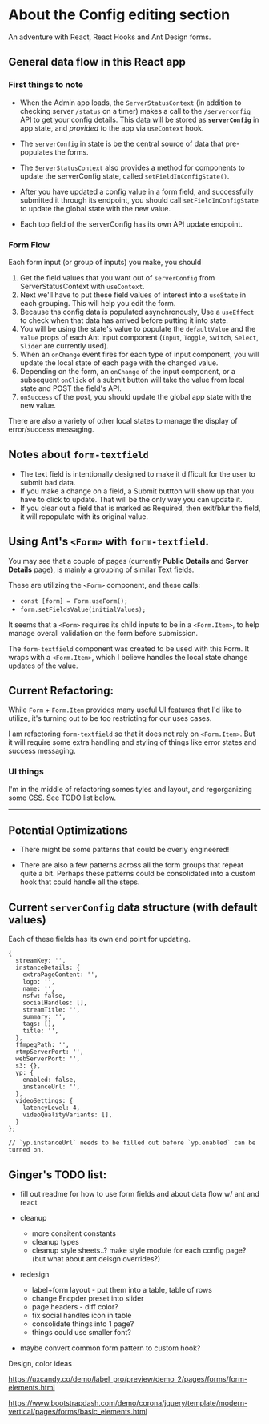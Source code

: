 # About the Config editing section

An adventure with React, React Hooks and Ant Design forms.

## General data flow in this React app

### First things to note
- When the Admin app loads, the `ServerStatusContext` (in addition to checking server `/status` on a timer) makes a call to the  `/serverconfig` API to get your config details. This data will be stored as **`serverConfig`** in app state, and _provided_ to the app via `useContext` hook.  

- The `serverConfig` in state is be the central source of data that pre-populates the forms.

- The `ServerStatusContext` also provides a method for components to update the serverConfig state, called `setFieldInConfigState()`.

- After you have updated a config value in a form field, and successfully submitted it through its endpoint, you should call `setFieldInConfigState` to update the global state with the new value.

- Each top field of the serverConfig has its own API update endpoint.

### Form Flow
Each form input (or group of inputs) you make, you should 
  1. Get the field values that you want out of `serverConfig` from ServerStatusContext with `useContext`.
  2. Next we'll have to put these field values of interest into a `useState` in each grouping.  This will help you edit the form. 
  3. Because ths config data is populated asynchronously,  Use a `useEffect` to check when that data has arrived before putting it into state.
  4. You will be using the state's value to populate the `defaultValue` and the `value` props of each Ant input component (`Input`, `Toggle`, `Switch`, `Select`, `Slider` are currently used).
  5. When an `onChange` event fires for each type of input component, you will update the local state of each page with the changed value.
  6. Depending on the form, an `onChange` of the input component, or a subsequent `onClick` of a submit button will take the value from local state and POST the field's API.
  7. `onSuccess` of the post, you should update the global app state with the new value.

There are also a variety of other local states to manage the display of error/success messaging.

## Notes about `form-textfield`
- The text field is intentionally designed to make it difficult for the user to submit bad data.
- If you make a change on a field, a Submit buttton will show up that you have to click to update. That will be the only way you can update it.
- If you clear out a field that is marked as Required, then exit/blur the field, it will repopulate with its original value. 



## Using Ant's `<Form>` with `form-textfield`.
You may see that a couple of pages (currently **Public Details** and **Server Details** page), is mainly a grouping of similar Text fields. 

These are utilizing the `<Form>` component, and these calls:
- `const [form] = Form.useForm();`
- `form.setFieldsValue(initialValues);`

It seems that a `<Form>` requires its child inputs to be in a `<Form.Item>`, to help manage overall validation on the form before submission.

The `form-textfield` component was created to be used with this Form. It wraps with a `<Form.Item>`, which I believe handles the local state change updates of the value.

## Current Refactoring:
While `Form` + `Form.Item` provides many useful UI features that I'd like to utilize, it's turning out to be too restricting for our uses cases.

I am refactoring `form-textfield` so that it does not rely on `<Form.Item>`.  But it will require some extra handling and styling of things like error states and success messaging.

### UI things
I'm in the middle of refactoring somes tyles and layout, and regorganizing some CSS. See TODO list below.


---
## Potential Optimizations

- There might be some patterns that could be overly engineered!

- There are also a few patterns across all the form groups that repeat quite a bit. Perhaps these patterns could be consolidated into a custom hook that could handle all the steps.



## Current `serverConfig` data structure (with default values)
Each of these fields has its own end point for updating.
```
{
  streamKey: '',
  instanceDetails: {
    extraPageContent: '',
    logo: '',
    name: '',
    nsfw: false,
    socialHandles: [],
    streamTitle: '',
    summary: '',
    tags: [],
    title: '',
  },
  ffmpegPath: '',
  rtmpServerPort: '',
  webServerPort: '',
  s3: {},
  yp: {
    enabled: false,
    instanceUrl: '',
  },
  videoSettings: {
    latencyLevel: 4,
    videoQualityVariants: [],
  }
};

// `yp.instanceUrl` needs to be filled out before `yp.enabled` can be turned on.
```


## Ginger's TODO list:
- fill out readme for how to use form fields and about data flow w/ ant and react

- cleanup 
  - more consitent constants
  - cleanup types
  - cleanup style sheets..? make style module for each config page? (but what about ant deisgn overrides?)
- redesign
  - label+form layout - put them into a table, table of rows
  - change Encpder preset into slider
  - page headers - diff color? 
  - fix social handles icon in table
  - consolidate things into 1 page?
  - things could use smaller font?
- maybe convert common form pattern to custom hook?

Design, color ideas

https://uxcandy.co/demo/label_pro/preview/demo_2/pages/forms/form-elements.html

https://www.bootstrapdash.com/demo/corona/jquery/template/modern-vertical/pages/forms/basic_elements.html